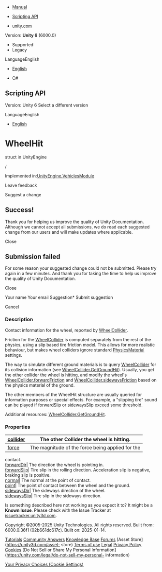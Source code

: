 [ ]()

  * [Manual](../Manual/index.html)
  * [Scripting API](../ScriptReference/index.html)

  * [unity.com](https://unity.com/)

Version: **Unity 6** (6000.0)

  * Supported
  * Legacy

LanguageEnglish

  * [English]()

  * C#

[ ](https://docs.unity3d.com)

## Scripting API

Version: Unity 6 Select a different version

LanguageEnglish

  * [English]()

# WheelHit

struct in UnityEngine

/

Implemented in:[UnityEngine.VehiclesModule](UnityEngine.VehiclesModule.html)

Leave feedback

Suggest a change

## Success!

Thank you for helping us improve the quality of Unity Documentation. Although
we cannot accept all submissions, we do read each suggested change from our
users and will make updates where applicable.

Close

## Submission failed

For some reason your suggested change could not be submitted. Please <a>try
again</a> in a few minutes. And thank you for taking the time to help us
improve the quality of Unity Documentation.

Close

Your name Your email Suggestion* Submit suggestion

Cancel

[ ]()

### Description

Contact information for the wheel, reported by
[WheelCollider](WheelCollider.html).

Friction for the [WheelCollider](WheelCollider.html) is computed separately
from the rest of the physics, using a slip based tire friction model. This
allows for more realistic behaviour, but makes wheel colliders ignore standard
[PhysicsMaterial](PhysicsMaterial.html) settings.  
  
The way to simulate different ground materials is to query
[WheelCollider](WheelCollider.html) for its collision information (see
[WheelCollider.GetGroundHit](WheelCollider.GetGroundHit.html)). Usually, you
get the other collider the wheel is hitting, and modify the wheel's
[WheelCollider.forwardFriction](WheelCollider-forwardFriction.html) and
[WheelCollider.sidewaysFriction](WheelCollider-sidewaysFriction.html) based on
the physics material of the ground.  
  
The other members of the WheelHit structure are usually queried for
information purposes or special effects. For example, a "slipping tire" sound
can be played if [forwardSlip](WheelHit-forwardSlip.html) or
[sidewaysSlip](WheelHit-sidewaysSlip.html) exceed some threshold.  
  
Additional resources:
[WheelCollider.GetGroundHit](WheelCollider.GetGroundHit.html).

### Properties

[collider](WheelHit-collider.html)| The other Collider the wheel is hitting.  
---|---  
[force](WheelHit-force.html)| The magnitude of the force being applied for the
contact.  
[forwardDir](WheelHit-forwardDir.html)| The direction the wheel is pointing
in.  
[forwardSlip](WheelHit-forwardSlip.html)| Tire slip in the rolling direction.
Acceleration slip is negative, braking slip is positive.  
[normal](WheelHit-normal.html)| The normal at the point of contact.  
[point](WheelHit-point.html)| The point of contact between the wheel and the
ground.  
[sidewaysDir](WheelHit-sidewaysDir.html)| The sideways direction of the wheel.  
[sidewaysSlip](WheelHit-sidewaysSlip.html)| Tire slip in the sideways
direction.  
  
Is something described here not working as you expect it to? It might be a
**Known Issue**. Please check with the Issue Tracker at
[issuetracker.unity3d.com](https://issuetracker.unity3d.com).

Copyright ©2005-2025 Unity Technologies. All rights reserved. Built from:
6000.0.36f1 (02b661dc617c). Built on: 2025-01-14.

[Tutorials](https://unity3d.com/learn) [Community
Answers](https://answers.unity3d.com) [Knowledge
Base](https://support.unity3d.com/hc/en-us)
[Forums](https://forum.unity3d.com) [Asset Store](https://unity3d.com/asset-
store) [Terms of use](https://docs.unity3d.com/Manual/TermsOfUse.html)
[Legal](https://unity.com/legal) [Privacy
Policy](https://unity.com/legal/privacy-policy)
[Cookies](https://unity.com/legal/cookie-policy) [Do Not Sell or Share My
Personal Information](https://unity.com/legal/do-not-sell-my-personal-
information)

[Your Privacy Choices (Cookie Settings)](javascript:void\(0\);)

